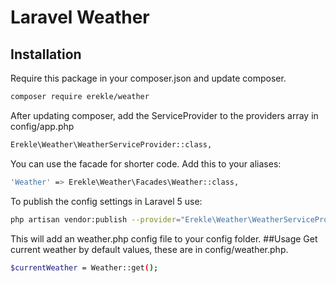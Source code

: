 # **Laravel Weather** 

## Installation
Require this package in your composer.json and update composer.
```bash
composer require erekle/weather
```
After updating composer, add the ServiceProvider to the providers array in config/app.php
```bash
Erekle\Weather\WeatherServiceProvider::class,
```
You can use the facade for shorter code. Add this to your aliases:

```bash 
'Weather' => Erekle\Weather\Facades\Weather::class,
```
 To publish the config settings in Laravel 5 use:
 ```bash
 php artisan vendor:publish --provider="Erekle\Weather\WeatherServiceProvider::class"
 ```
This will add an weather.php config file to your config folder.
##Usage
Get current weather by default values, these are  in config/weather.php.

 ```bash
$currentWeather = Weather::get();
 ```

